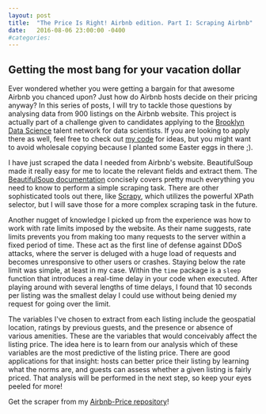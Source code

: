 ```yaml
---
layout: post
title:  "The Price Is Right! Airbnb edition. Part I: Scraping Airbnb"
date:   2016-08-06 23:00:00 -0400
#categories: 
---
```


<h2>Getting the most bang for your vacation dollar</h2>

Ever wondered whether you were getting a bargain for that awesome Airbnb you chanced upon? Just how do Airbnb hosts decide on their pricing anyway? In this series of posts, I will try to tackle those questions by analysing data from 900 listings on the Airbnb website. This project is actually part of a challenge given to candidates applying to the <a href="http://www.brooklyndatascience.com">Brooklyn Data Science</a> talent network for data scientists. If you are looking to apply there as well, feel free to check out <a href="https://github.com/ivanteokh/Airbnb-Price">my code</a> for ideas, but you might want to avoid wholesale copying because I planted some Easter eggs in there ;).

I have just scraped the data I needed from Airbnb's website. BeautifulSoup made it really easy for me to locate the relevant fields and extract them. The <a href="https://www.crummy.com/software/BeautifulSoup/bs4/doc/">BeautifulSoup documentation</a> concisely covers pretty much everything you need to know to perform a simple scraping task. There are other sophisticated tools out there, like <a href="http://scrapy.org">Scrapy</a>, which utilizes the powerful XPath selector, but I will save those for a more complex scraping task in the future. 

Another nugget of knowledge I picked up from the experience was how to work with rate limits imposed by the website. As their name suggests, rate limits prevents you from making too many requests to the server within a fixed period of time. These act as the first line of defense against DDoS attacks, where the server is deluged with a huge load of requests and becomes unresponsive to other users or crashes. Staying below the rate limit was simple, at least in my case. Within the `time` package is a `sleep` function that introduces a real-time delay in your code when executed. After playing around with several lengths of time delays, I found that 10 seconds per listing was the smallest delay I could use without being denied my request for going over the limit.

The variables I've chosen to extract from each listing include the geospatial location, ratings by previous guests, and the presence or absence of various amenities. These are the variables that would conceivably affect the listing price. The idea here is to learn from our analysis which of these variables are the most predictive of the listing price. There are good applications for that insight: hosts can better price their listing by learning what the norms are, and guests can assess whether a given listing is fairly priced. That analysis will be performed in the next step, so keep your eyes peeled for more!

Get the scraper from my <a href="https://github.com/ivanteokh/Airbnb-Price">Airbnb-Price repository</a>!
